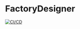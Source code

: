 # FactoryDesigner
[![CI/CD](https://github.com/samsmithnz/FactoryDesigner/actions/workflows/workflow.yml/badge.svg)](https://github.com/samsmithnz/FactoryDesigner/actions/workflows/workflow.yml)
